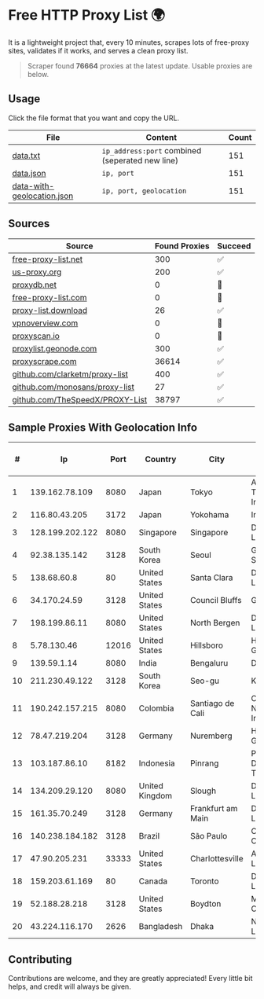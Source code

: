 
# Free HTTP Proxy List 🌍

It is a lightweight project that, every 10 minutes, scrapes lots of free-proxy sites, validates if it works, and serves a clean proxy list.


> Scraper found **76664** proxies at the latest update. Usable proxies are below.

## Usage

Click the file format that you want and copy the URL.


|File|Content|Count|
|----|-------|-----|
|[data.txt](https://raw.githubusercontent.com/themiralay/Proxy-List-World/master/data.txt)|`ip_address:port` combined (seperated new line)|151|
|[data.json](https://raw.githubusercontent.com/themiralay/Proxy-List-World/master/data.json)|`ip, port`|151|
|[data-with-geolocation.json](https://raw.githubusercontent.com/themiralay/Proxy-List-World/master/data-with-geolocation.json)|`ip, port, geolocation`|151|

## Sources

|Source|Found Proxies|Succeed|
|------|-------------|-------|
|[free-proxy-list.net](https://free-proxy-list.net)|300|✅|
|[us-proxy.org](https://www.us-proxy.org)|200|✅|
|[proxydb.net](http://proxydb.net)|0|🚫|
|[free-proxy-list.com](https://free-proxy-list.com/?page=&port=&type%5B%5D=http&type%5B%5D=https&up_time=0&search=Search)|0|🚫|
|[proxy-list.download](https://www.proxy-list.download/HTTP)|26|✅|
|[vpnoverview.com](https://vpnoverview.com/privacy/anonymous-browsing/free-proxy-servers)|0|🚫|
|[proxyscan.io](https://www.proxyscan.io)|0|🚫|
|[proxylist.geonode.com](https://proxylist.geonode.com/api/proxy-list?limit=300&page=1&sort_by=lastChecked&sort_type=desc&protocols=http,https)|300|✅|
|[proxyscrape.com](https://api.proxyscrape.com/v2/?request=displayproxies&protocol=http&timeout=10000&country=all&ssl=all&anonymity=all)|36614|✅|
|[github.com/clarketm/proxy-list](https://raw.githubusercontent.com/clarketm/proxy-list/master/proxy-list-raw.txt)|400|✅|
|[github.com/monosans/proxy-list](https://raw.githubusercontent.com/monosans/proxy-list/main/proxies/http.txt)|27|✅|
|[github.com/TheSpeedX/PROXY-List](https://raw.githubusercontent.com/TheSpeedX/PROXY-List/master/http.txt)|38797|✅|


## Sample Proxies With Geolocation Info

|#|Ip|Port|Country|City|Internet Service Provider|
|-|--|----|-------|----|-------------------------|
|1|139.162.78.109|8080|Japan|Tokyo|Akamai Technologies, Inc.|
|2|116.80.43.205|3172|Japan|Yokohama|InfoSphere|
|3|128.199.202.122|8080|Singapore|Singapore|DigitalOcean, LLC|
|4|92.38.135.142|3128|South Korea|Seoul|G-Core Labs S.A.|
|5|138.68.60.8|80|United States|Santa Clara|DigitalOcean, LLC|
|6|34.170.24.59|3128|United States|Council Bluffs|Google LLC|
|7|198.199.86.11|8080|United States|North Bergen|DigitalOcean, LLC|
|8|5.78.130.46|12016|United States|Hillsboro|Hetzner Online GmbH|
|9|139.59.1.14|8080|India|Bengaluru|DIGITALOCEAN|
|10|211.230.49.122|3128|South Korea|Seo-gu|Korea Telecom|
|11|190.242.157.215|8080|Colombia|Santiago de Cali|Columbus Networks USA, Inc.|
|12|78.47.219.204|3128|Germany|Nuremberg|Hetzner Online GmbH|
|13|103.187.86.10|8182|Indonesia|Pinrang|PT Satunol Digital Teknologi|
|14|134.209.29.120|8080|United Kingdom|Slough|DigitalOcean, LLC|
|15|161.35.70.249|3128|Germany|Frankfurt am Main|DigitalOcean, LLC|
|16|140.238.184.182|3128|Brazil|São Paulo|Oracle Corporation|
|17|47.90.205.231|33333|United States|Charlottesville|Alibaba.com LLC|
|18|159.203.61.169|80|Canada|Toronto|DigitalOcean, LLC|
|19|52.188.28.218|3128|United States|Boydton|Microsoft Corporation|
|20|43.224.116.170|2626|Bangladesh|Dhaka|Next Online Limited|



## Contributing

Contributions are welcome, and they are greatly appreciated! Every
little bit helps, and credit will always be given.

